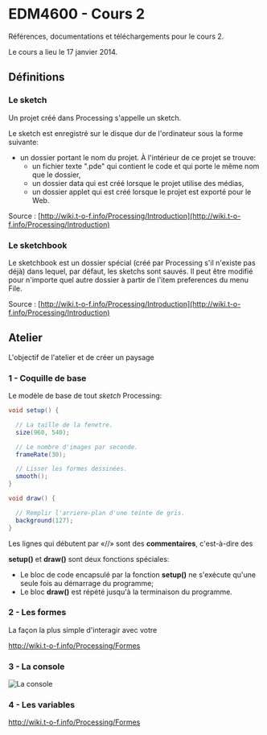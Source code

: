 EDM4600 - Cours 2
=======

Références, documentations et téléchargements pour le cours 2.

Le cours a lieu le 17 janvier 2014.

## Définitions

### Le sketch

Un projet créé dans Processing s'appelle un sketch.

Le sketch est enregistré sur le disque dur de l'ordinateur sous la forme suivante:

- un dossier portant le nom du projet. À l'intérieur de ce projet se trouve:
	- un fichier texte ".pde" qui contient le code et qui porte le même nom que le dossier,
	- un dossier data qui est créé lorsque le projet utilise des médias,
	- un dossier applet qui est créé lorsque le projet est exporté pour le Web.

Source : [http://wiki.t-o-f.info/Processing/Introduction](http://wiki.t-o-f.info/Processing/Introduction)

### Le sketchbook

Le sketchbook est un dossier spécial (créé par Processing s'il n'existe pas déjà) dans lequel, par défaut, les sketchs sont sauvés. Il peut être modifié pour n'importe quel autre dossier à partir de l'item preferences du menu File.

Source : [http://wiki.t-o-f.info/Processing/Introduction](http://wiki.t-o-f.info/Processing/Introduction)



## Atelier

L'objectif de l'atelier et de créer un paysage

### 1 - Coquille de base

Le modèle de base de tout *sketch* Processing:


```java
void setup() {

  // La taille de la fenetre.
  size(960, 540);

  // Le nombre d'images par seconde.
  frameRate(30); 

  // Lisser les formes dessinées.
  smooth(); 
}

void draw() {

  // Remplir l'arriere-plan d'une teinte de gris.
  background(127);
}
```

Les lignes qui débutent par «//» sont des **commentaires**, c'est-à-dire des  

**setup()** et **draw()** sont deux fonctions spéciales:

- Le bloc de code encapsulé par la fonction **setup()** ne s'exécute qu'une seule fois au démarrage du programme;
- Le bloc **draw()** est répété jusqu'à la terminaison du programme.

### 2 - Les formes

La façon la plus simple d'interagir avec votre 

http://wiki.t-o-f.info/Processing/Formes

### 3 - La console

![La console](https://dl.dropboxusercontent.com/u/1052827/EDM4600/cours2%20-%20console.png)

### 4 - Les variables

http://wiki.t-o-f.info/Processing/Formes

